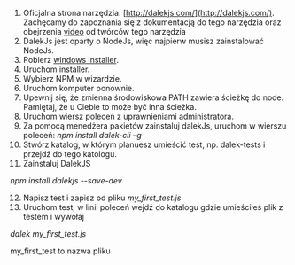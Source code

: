 1. Oficjalna strona narzędzia: [http://dalekjs.com/](http://dalekjs.com/). Zachęcamy do zapoznania się z dokumentacją do tego narzędzia oraz obejrzenia [video](https://vimeo.com/71466029) od twórców tego narzędzia  
2. DalekJs jest oparty o NodeJs, więc najpierw musisz zainstalować NodeJs.
3. Pobierz [windows installer](https://nodejs.org/download/).
4. Uruchom installer.
5. Wybierz NPM w wizardzie.
6. Uruchom komputer ponownie.
7. Upewnij się, że zmienna środowiskowa PATH zawiera ścieżkę do node. Pamiętaj, że u Ciebie to może być inna ścieżka.
8. Uruchom wiersz poleceń z uprawnieniami administratora. 
9. Za pomocą menedżera pakietów zainstaluj dalekJs, uruchom w wierszu poleceń: 
    _npm install dalek-cli –g_
10. Stwórz katalog, w którym planuesz umieścić test, np. dalek-tests i przejdź do tego katologu.
11. Zainstaluj DalekJS 

_npm install dalekjs --save-dev_

12. Napisz test i zapisz od pliku _my_first_test.js_
13. Uruchom test, w linii poleceń wejdź do katalogu gdzie umieściłeś plik z testem i wywołaj 

_dalek my_first_test.js_

  my_first_test to nazwa pliku
